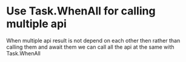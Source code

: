 # Use Task.WhenAll for calling multiple api 
When multiple api result is not depend on each other then rather than calling them and await them we can call all the api at the same with Task.WhenAll
